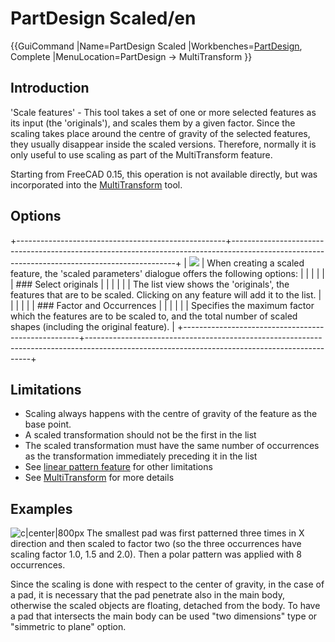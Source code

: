 # PartDesign Scaled/en
 {{GuiCommand
|Name=PartDesign Scaled
|Workbenches=[PartDesign](PartDesign_Workbench.md), Complete
|MenuLocation=PartDesign → MultiTransform
}}

## Introduction

\'Scale features\' - This tool takes a set of one or more selected features as its input (the \'originals\'), and scales them by a given factor. Since the scaling takes place around the centre of gravity of the selected features, they usually disappear inside the scaled versions. Therefore, normally it is only useful to use scaling as part of the MultiTransform feature.

Starting from FreeCAD 0.15, this operation is not available directly, but was incorporated into the [MultiTransform](PartDesign_MultiTransform.md) tool.

## Options

+----------------------------------------------------+----------------------------------------------------------------------------------------------------------------------------------------------+
| ![](images/Scaled_parameters.png ) | When creating a scaled feature, the \'scaled parameters\' dialogue offers the following options:                                             |
|                                                    |                                                                                                                                              |
|                                                    | ### Select originals                                                                                                      |
|                                                    |                                                                                                                                              |
|                                                    | The list view shows the \'originals\', the features that are to be scaled. Clicking on any feature will add it to the list.                  |
|                                                    |                                                                                                                                              |
|                                                    | ### Factor and Occurrences                                                                                          |
|                                                    |                                                                                                                                              |
|                                                    | Specifies the maximum factor which the features are to be scaled to, and the total number of scaled shapes (including the original feature). |
+----------------------------------------------------+----------------------------------------------------------------------------------------------------------------------------------------------+




## Limitations

-   Scaling always happens with the centre of gravity of the feature as the base point.
-   A scaled transformation should not be the first in the list
-   The scaled transformation must have the same number of occurrences as the transformation immediately preceding it in the list
-   See [linear pattern feature](PartDesign_LinearPattern.md) for other limitations
-   See [MultiTransform](PartDesign_MultiTransform.md) for more details

## Examples

![c\|center\|800px](images/mt_example2.png ) The smallest pad was first patterned three times in X direction and then scaled to factor two (so the three occurrences have scaling factor 1.0, 1.5 and 2.0). Then a polar pattern was applied with 8 occurrences.

Since the scaling is done with respect to the center of gravity, in the case of a pad, it is necessary that the pad penetrate also in the main body, otherwise the scaled objects are floating, detached from the body. To have a pad that intersects the main body can be used \"two dimensions\" type or \"simmetric to plane\" option. 
